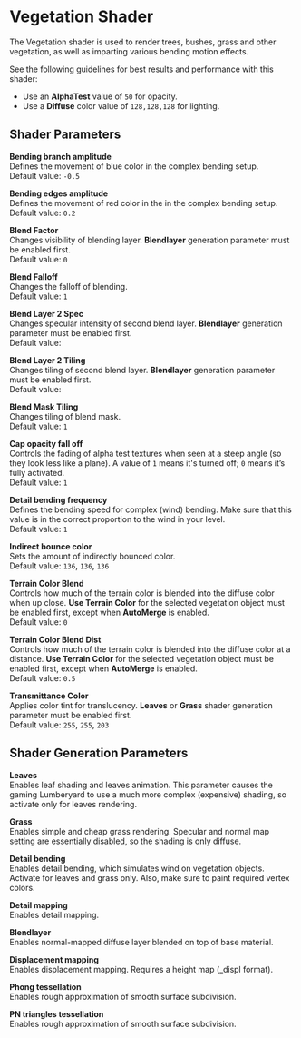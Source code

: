 # Vegetation Shader<a name="shader-ref-vegetation"></a>

The Vegetation shader is used to render trees, bushes, grass and other vegetation, as well as imparting various bending motion effects\.

See the following guidelines for best results and performance with this shader:
+ Use an **AlphaTest** value of `50` for opacity\.
+ Use a **Diffuse** color value of `128,128,128` for lighting\.

## Shader Parameters<a name="shader-ref-vegetation-shader-parameters"></a>

**Bending branch amplitude**  
Defines the movement of blue color in the complex bending setup\.  
Default value: `-0.5`

**Bending edges amplitude**  
Defines the movement of red color in the in the complex bending setup\.  
Default value: `0.2`

**Blend Factor**  
Changes visibility of blending layer\. **Blendlayer** generation parameter must be enabled first\.  
Default value: `0`

**Blend Falloff**  
Changes the falloff of blending\.   
Default value: `1`

**Blend Layer 2 Spec**  
Changes specular intensity of second blend layer\. **Blendlayer** generation parameter must be enabled first\.  
Default value: 

**Blend Layer 2 Tiling**  
Changes tiling of second blend layer\. **Blendlayer** generation parameter must be enabled first\.  
Default value: 

**Blend Mask Tiling**  
Changes tiling of blend mask\.   
Default value: `1`

**Cap opacity fall off**  
Controls the fading of alpha test textures when seen at a steep angle \(so they look less like a plane\)\. A value of `1` means it's turned off; `0` means it’s fully activated\.   
Default value: `1`

**Detail bending frequency**  
Defines the bending speed for complex \(wind\) bending\. Make sure that this value is in the correct proportion to the wind in your level\.  
Default value: `1`

**Indirect bounce color**  
Sets the amount of indirectly bounced color\.   
Default value: `136`, `136`, `136`

**Terrain Color Blend**  
Controls how much of the terrain color is blended into the diffuse color when up close\. **Use Terrain Color** for the selected vegetation object must be enabled first, except when **AutoMerge** is enabled\.  
Default value: `0`

**Terrain Color Blend Dist**  
Controls how much of the terrain color is blended into the diffuse color at a distance\. **Use Terrain Color** for the selected vegetation object must be enabled first, except when **AutoMerge** is enabled\.   
Default value: `0.5`

**Transmittance Color**  
Applies color tint for translucency\. **Leaves** or **Grass** shader generation parameter must be enabled first\.  
Default value: `255`, `255`, `203`

## Shader Generation Parameters<a name="shader-ref-vegetation-shader-generation-parameters"></a>

**Leaves**  
Enables leaf shading and leaves animation\. This parameter causes the gaming Lumberyard to use a much more complex \(expensive\) shading, so activate only for leaves rendering\.

**Grass**  
Enables simple and cheap grass rendering\. Specular and normal map setting are essentially disabled, so the shading is only diffuse\.

**Detail bending**  
Enables detail bending, which simulates wind on vegetation objects\. Activate for leaves and grass only\. Also, make sure to paint required vertex colors\.

**Detail mapping**  
Enables detail mapping\. 

**Blendlayer**  
Enables normal\-mapped diffuse layer blended on top of base material\.

**Displacement mapping**  
Enables displacement mapping\. Requires a height map \(\_displ format\)\. 

**Phong tessellation**  
Enables rough approximation of smooth surface subdivision\. 

**PN triangles tessellation**  
Enables rough approximation of smooth surface subdivision\.